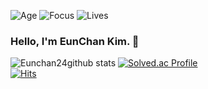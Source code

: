 ![Age](https://img.shields.io/badge/Age-26-blue) ![Focus](https://img.shields.io/badge/Focus-Machine%20Learning-green) ![Lives](https://img.shields.io/badge/Lives-Seoul-green)
### Hello, I'm EunChan Kim. 👋
![Eunchan24github stats](https://github-readme-stats.vercel.app/api?username=Eunchan24&theme=vue&count_private=true&hide=contribs)
[![Solved.ac Profile](http://mazassumnida.wtf/api/v2/generate_badge?boj=eqsazaes)](https://solved.ac/eqsazaes/)
<br>
[![Hits](https://hits.seeyoufarm.com/api/count/incr/badge.svg?url=https%3A%2F%2Fgithub.com%2FEunchan24&count_bg=%2379C83D&title_bg=%23555555&icon=&icon_color=%23E7E7E7&title=hits&edge_flat=false)](https://hits.seeyoufarm.com)
